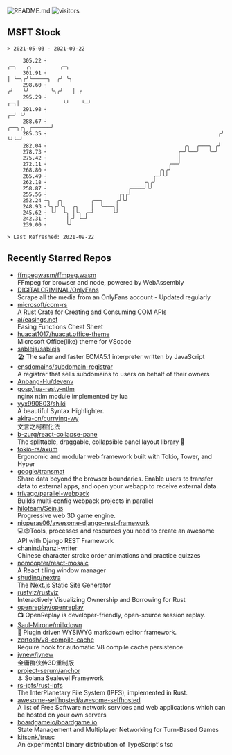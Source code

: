 ![README.md](https://github.com/Gerhut/Gerhut/workflows/README.md/badge.svg)
![visitors](https://visitors.vercel.app/Gerhut/Gerhut?token=8cf69d1f6813d272ef062726b6070c9be4ff72038cfe5a7ded7384a8da65d866)

## MSFT Stock

```
> 2021-05-03 - 2021-09-22

     305.22 ┤                                                                            ╭─╮   ╭╮         ╭─╮    
     301.91 ┤                                                                            │ ╰─╮╭╯╰─────╮  ╭╯ ╰╮   
     298.60 ┤                                                                           ╭╯   ╰╯       ╰╮╭╯   │ ╭ 
     295.29 ┤                                                                        ╭─╮│              ╰╯    ╰─╯ 
     291.98 ┤                                                                      ╭─╯ ╰╯                        
     288.67 ┤                                                        ╭──╮╭╮ ╭──────╯                             
     285.35 ┤                                                       ╭╯  ╰╯╰─╯                                    
     282.04 ┤                                            ╭╮  ╭───╮ ╭╯                                            
     278.73 ┤                                          ╭─╯╰──╯   ╰─╯                                             
     275.42 ┤                                          │                                                         
     272.11 ┤                                       ╭──╯                                                         
     268.80 ┤                                    ╭╮╭╯                                                            
     265.49 ┤                                  ╭─╯╰╯                                                             
     262.18 ┤                               ╭╮╭╯                                                                 
     258.87 ┤                          ╭────╯╰╯                                                                  
     255.56 ┤                       ╭╮╭╯                                                                         
     252.24 ┼╮  ╭╮         ╭──╮    ╭╯╰╯                                                                          
     248.93 ┤╰╮╭╯╰╮  ╭╮    │  ╰───╮│                                                                             
     245.62 ┤ ╰╯  ╰╮ │╰╮ ╭─╯      ╰╯                                                                             
     242.31 ┤      │╭╯ ╰─╯                                                                                       
     239.00 ┤      ╰╯                                                                                            

> Last Refreshed: 2021-09-22
```

## Recently Starred Repos

- [ffmpegwasm/ffmpeg.wasm](https://github.com/ffmpegwasm/ffmpeg.wasm)  
  FFmpeg for browser and node, powered by WebAssembly
- [DIGITALCRIMINAL/OnlyFans](https://github.com/DIGITALCRIMINAL/OnlyFans)  
  Scrape all the media from an OnlyFans account - Updated regularly
- [microsoft/com-rs](https://github.com/microsoft/com-rs)  
  A Rust Crate for Creating and Consuming COM APIs
- [ai/easings.net](https://github.com/ai/easings.net)  
  Easing Functions Cheat Sheet
- [huacat1017/huacat.office-theme](https://github.com/huacat1017/huacat.office-theme)  
  Microsoft Office(like) theme for VScode
- [sablejs/sablejs](https://github.com/sablejs/sablejs)  
  🏖️ The safer and faster ECMA5.1 interpreter written by JavaScript
- [ensdomains/subdomain-registrar](https://github.com/ensdomains/subdomain-registrar)  
  A registrar that sells subdomains to users on behalf of their owners
- [Anbang-Hu/devenv](https://github.com/Anbang-Hu/devenv)  
- [gosp/lua-resty-ntlm](https://github.com/gosp/lua-resty-ntlm)  
  nginx ntlm module implemented by lua
- [yyx990803/shiki](https://github.com/yyx990803/shiki)  
  A beautiful Syntax Highlighter.
- [akira-cn/currying-wy](https://github.com/akira-cn/currying-wy)  
  文言之柯裡化法
- [b-zurg/react-collapse-pane](https://github.com/b-zurg/react-collapse-pane)  
  The splittable, draggable, collapsible panel layout library 🎉
- [tokio-rs/axum](https://github.com/tokio-rs/axum)  
  Ergonomic and modular web framework built with Tokio, Tower, and Hyper
- [google/transmat](https://github.com/google/transmat)  
  Share data beyond the browser boundaries. Enable users to transfer data to external apps, and open your webapp to receive external data.
- [trivago/parallel-webpack](https://github.com/trivago/parallel-webpack)  
  Builds multi-config webpack projects in parallel
- [hiloteam/Sein.js](https://github.com/hiloteam/Sein.js)  
  Progressive web 3D game engine.
- [nioperas06/awesome-django-rest-framework](https://github.com/nioperas06/awesome-django-rest-framework)  
   💻😍Tools, processes and resources you need to create an awesome API with Django REST Framework
- [chanind/hanzi-writer](https://github.com/chanind/hanzi-writer)  
  Chinese character stroke order animations and practice quizzes
- [nomcopter/react-mosaic](https://github.com/nomcopter/react-mosaic)  
  A React tiling window manager
- [shuding/nextra](https://github.com/shuding/nextra)  
  The Next.js Static Site Generator
- [rustviz/rustviz](https://github.com/rustviz/rustviz)  
  Interactively Visualizing Ownership and Borrowing for Rust
- [openreplay/openreplay](https://github.com/openreplay/openreplay)  
  :tv: OpenReplay is developer-friendly, open-source session replay.
- [Saul-Mirone/milkdown](https://github.com/Saul-Mirone/milkdown)  
  🍼 Plugin driven WYSIWYG  markdown editor framework.
- [zertosh/v8-compile-cache](https://github.com/zertosh/v8-compile-cache)  
  Require hook for automatic V8 compile cache persistence
- [jynew/jynew](https://github.com/jynew/jynew)  
  金庸群侠传3D重制版
- [project-serum/anchor](https://github.com/project-serum/anchor)  
  ⚓ Solana Sealevel Framework
- [rs-ipfs/rust-ipfs](https://github.com/rs-ipfs/rust-ipfs)  
  The InterPlanetary File System (IPFS), implemented in Rust.
- [awesome-selfhosted/awesome-selfhosted](https://github.com/awesome-selfhosted/awesome-selfhosted)  
  A list of Free Software network services and web applications which can be hosted on your own servers
- [boardgameio/boardgame.io](https://github.com/boardgameio/boardgame.io)  
  State Management and Multiplayer Networking for Turn-Based Games
- [kitsonk/trusc](https://github.com/kitsonk/trusc)  
  An experimental binary distribution of TypeScript's tsc
